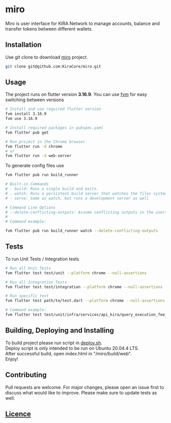 # miro

Miro is user interface for KIRA Network to manage accounts, balance and transfer tokens between different wallets.

## Installation

Use git clone to download [miro](https://github.com/KiraCore/miro) project.

```bash
git clone git@github.com:KiraCore/miro.git
```

## Usage

The project runs on flutter version **3.16.9**. You can
use [fvm](https://fvm.app/documentation/getting-started/installation)
for easy switching between versions

```bash
# Install and use required flutter version
fvm install 3.16.9
fvm use 3.16.9

# Install required packages in pubspec.yaml
fvm flutter pub get

# Run project in the Chrome browser
fvm flutter run -d chrome
# or
fvm flutter run -d web-server
```

To generate config files use

```bash
fvm flutter pub run build_runner
```

```bash
# Built-in Commands 
# - build: Runs a single build and exits.
# - watch: Runs a persistent build server that watches the files system for edits and does rebuilds as necessary
# - serve: Same as watch, but runs a development server as well

# Command Line Options
# --delete-conflicting-outputs: Assume conflicting outputs in the users package are from previous builds, and skip the user prompt that would usually be provided.
# 
# Command example:

fvm flutter pub run build_runner watch --delete-conflicting-outputs
```

## Tests

To run Unit Tests / Integration tests

```bash
# Run all Unit Tests
fvm flutter test test/unit --platform chrome --null-assertions

# Run all Integration Tests
fvm flutter test test/integration --platform chrome --null-assertions

# Run specific test
fvm flutter test path/to/test.dart --platform chrome --null-assertions

# Command example:
fvm flutter test test/unit/infra/services/api_kira/query_execution_fee_service_test.dart --platform chrome --null-assertions
```

## Building, Deploying and Installing

To build project please run script in [deploy.sh](https://github.com/KiraCore/miro/deploy.sh). \
Deploy script is only intended to be run on Ubuntu 20.04.4 LTS.\
After successful build, open index.html in "/miro/build/web".\
Enjoy!

## Contributing

Pull requests are welcome. For major changes, please open an issue first to discuss what would like to improve. Please
make sure to update tests as well.

## [Licence](./LICENSE.md)